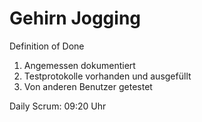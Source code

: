 # Gehirn Jogging

Definition of Done

1. Angemessen dokumentiert
2. Testprotokolle vorhanden und ausgefüllt
3. Von anderen Benutzer getestet

Daily Scrum: 09:20 Uhr